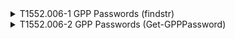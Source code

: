 <details>
<summary>T1552.006-1 GPP Passwords (findstr)
</summary>
<pre>$ NA </pre>
</details>
<details>
<summary>T1552.006-2 GPP Passwords (Get-GPPPassword)
</summary>
<pre>$ NA </pre>
</details>
